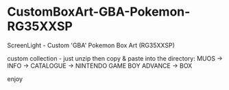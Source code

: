 # CustomBoxArt-GBA-Pokemon-RG35XXSP
ScreenLight - Custom 'GBA' Pokemon Box Art (RG35XXSP)

custom collection - just unzip then copy & paste into the directory: MUOS -> INFO -> CATALOGUE -> NINTENDO GAME BOY ADVANCE -> BOX

enjoy
